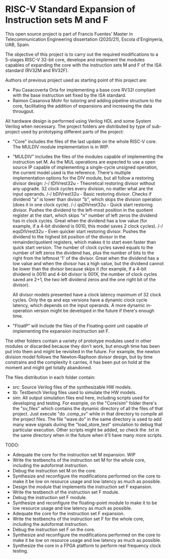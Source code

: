 # RISC-V Standard Expansion of Instruction sets M and F

This open source project is part of Francis Fuentes' Master in Telecommunication Engineering dissertation (2020/21), Escola d'Enginyeria, UAB, Spain.

The objective of this project is to carry out the required modifications to a 5-stages RISC-V 32-bit core, develope and implement the modules capables of expanding the core with the instruction sets M and F of the ISA standard (RV32M and RV32F).

Authors of previous project used as starting point of this project are:
 - Pau Casacoverta Orta for implementing a base core RV32I compliant with the base instruction set fixed by the ISA standard.
 - Raimon Casanova Mohr for tutoring and adding pipeline structure to the core, facilitating the addition of expansions and increasing the data througput.

All hardware design is performed using Verilog HDL and some System Verilog when necessary. The project folders are distributed by type of sub-project used by prototyping different parts of the project:
 - "Core" includes the files of the last update on the whole RISC-V core. The MULDIV module implementation is in WIP.
 - "MULDIV" includes the files of the modules capable of implementing the instruction set M.
    As the MUL operations are expected to use a open source IP capable of implementing a single-cycle unsigned operation, the current model used is the reference.
    There's multiple implementation options for the DIV module, but all follow a restoring divisor design:
    /-/ tDIVrest32u - Theoretical restoring divisor without any upgrade. 32 clock cycles every division, no matter what are the input operands.
    /-/ bDIVrest32u - Basic restoring divisor. Checks if dividend "a" is lower than divisor "b", which skips the division operation (does it in one clock cycle).
    /-/ qsDIVrest32u - Quick start restoring divisor. Pushes the dividend to the left-most position in the quotient register at the start, which skips "n" number of left zeros the dividend has in clock cycles. Great when the dividend has a low value (for example, if a 4-bit dividend is 0010, this model saves 2 clock cycles).
    /-/ eqsDIVrest32u - Even quicker start restoring divisor. Pushes the dividend to the highest bit position of the divisor in the remainder/quotient registers, which makes it to start even faster than quick start version. The number of clock cycles saved equals to the number of left zeros the dividend has, plus the number of bits to the right from the leftmost '1' of the divisor. Great when the dividend has a low value and when the divisor has a high value, but the dividend cannot be lower than the divisor because skips it (for example, if a 4-bit dividend is 0010 and 4-bit divisor is 001X, the number of clock cycles saved are 2+1, the two left dividend zeros and the one right bit of the divisor).

    All divisor models presented have a clock latency maximum of 32 clock cycles. Only the qs and eqs versions have a dynamic clock cycle latency, which depends on the input operands. A more dynamic in-operation version might be developed in the future if there's enough time.

- "FloatP" will include the files of the Floating-point unit capable of implementing the expansion insctruction set F.

The other folders contain a variety of prototype modules used in other modules or discarded because they don't work, but enough time has been put into them and might be revisited in the future. For example, the newton division model follows the Newton-Raphson divisor design, but by time constrains and the complexity it carries, it has been put on hold at the moment and might get totally abandoned.

The files distribution in each folder contain:
 - src: Source Verilog files of the synthesizable HW models.
 - tb: Testbench Verilog files used to simulate the HW models.
 - sim: All output simulation files end here, including scripts used for developing and testing. For example, on the "Core/sim" folder there's the "sv_files" which contains the dynamic directory of all the files of that project. Just execute "do .comp_sv" while in that directory to compile all the project files. The file "wave.do" in the same directory is used to add many wave signals during the "load_store_test" simulation to debug that particular execution. Other scripts might be added, so check the .txt in the same directory when in the future when it'll have many more scripts.
 
TODO:
- Adequate the core for the instruction set M expansion. WIP
- Write the testbenchs of the instruction set M for the whole core, including the autoformat instruction.
- Debug the instruction set M on the core.
- Synthesize and reconfigure the modifications performed on the core to make it be low on resource usage and low latency as much as possible.
- Design the module that implements the instruction set F expansion.
- Write the testbench of the instruction set F module.
- Debug the instruction set F module.
- Synthesize and reconfigure the floating-point module to make it to be low resource usage and low latency as much as possible.
- Adequate the core for the instruction set F expansion.
- Write the testbenchs of the instruction set F for the whole core, including the autoformat instruction.
- Debug the instruction set F on the core.
- Synthesize and reconfigure the modifications performed on the core to make it be low on resource usage and low latency as much as possible.
- Synthesize the core in a FPGA platform to perform real frequency clock testing.
